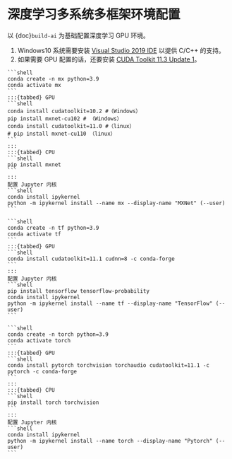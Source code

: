 # 深度学习多系统多框架环境配置

以 {doc}`build-ai` 为基础配置深度学习 GPU 环境。

1. Windows10 系统需要安装 [Visual Studio 2019 IDE](https://visualstudio.microsoft.com/zh-hans/vs/) 以提供 C/C++ 的支持。
2. 如果需要 GPU 配置的话，还要安装 [CUDA Toolkit 11.3 Update 1](https://developer.nvidia.com/cuda-downloads)。

````{admonition} MXnet
```shell
conda create -n mx python=3.9
conda activate mx
```
:::{tabbed} GPU
```shell
conda install cudatoolkit=10.2 #（Windows）
pip install mxnet-cu102 # （Windows）
conda install cudatoolkit=11.0 #（linux）
# pip install mxnet-cu110 （linux）
```
:::
:::{tabbed} CPU
```shell
pip install mxnet
```
:::
配置 Jupyter 内核
```shell
conda install ipykernel
python -m ipykernel install --name mx --display-name "MXNet" (--user)
```
````

````{admonition} Tensorflow
```shell
conda create -n tf python=3.9
conda activate tf
```
:::{tabbed} GPU
```shell
conda install cudatoolkit=11.1 cudnn=8 -c conda-forge
```
:::
配置 Jupyter 内核
```shell
pip install tensorflow tensorflow-probability
conda install ipykernel
python -m ipykernel install --name tf --display-name "TensorFlow" (--user)
```
````

````{admonition} Pytorch
```shell
conda create -n torch python=3.9
conda activate torch
```
:::{tabbed} GPU
```shell
conda install pytorch torchvision torchaudio cudatoolkit=11.1 -c pytorch -c conda-forge
```
:::
:::{tabbed} CPU
```shell
pip install torch torchvision
```
:::
配置 Jupyter 内核
```shell
conda install ipykernel
python -m ipykernel install --name torch --display-name "Pytorch" (--user)
```
````
